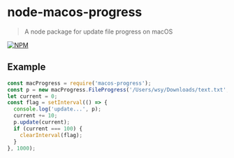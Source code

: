 node-macos-progress
======
> A node package for update file progress on macOS

[![NPM](https://nodei.co/npm/macos-progress.png)](https://www.npmjs.com/package/macos-progress)

## Example

```javascript
const macProgress = require('macos-progress');
const p = new macProgress.FileProgress('/Users/wsy/Downloads/text.txt', 100);
let current = 0;
const flag = setInterval(() => {
  console.log('update...', p);
  current += 10;
  p.update(current);
  if (current === 100) {
    clearInterval(flag);
  }
}, 1000);

```
